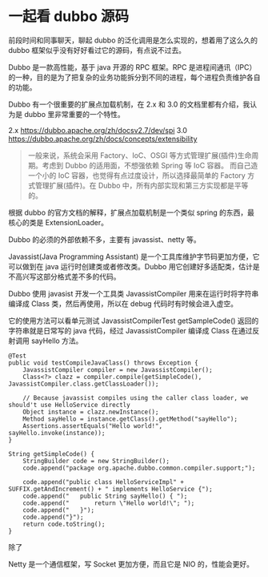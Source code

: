 # 一起看 dubbo 源码

前段时间和同事聊天，聊起 dubbo 的泛化调用是怎么实现的，想着用了这么久的 dubbo 框架似乎没有好好看过它的源码，有点说不过去。

Dubbo 是一款高性能，基于 java 开源的 RPC 框架。RPC 是进程间通讯（IPC）的一种，目的是为了把复杂的业务功能拆分到不同的进程，每个进程负责维护各自的功能。

Dubbo 有一个很重要的扩展点加载机制，在 2.x 和 3.0 的文档里都有介绍，我认为是 dubbo 里非常重要的一个特性。

2.x https://dubbo.apache.org/zh/docsv2.7/dev/spi
3.0 https://dubbo.apache.org/zh/docs/concepts/extensibility

> 一般来说，系统会采用 Factory、IoC、OSGI 等方式管理扩展(插件)生命周期。考虑到 Dubbo 的适用面，不想强依赖 Spring 等 IoC 容器。 而自己造一个小的 IoC 容器，也觉得有点过度设计，所以选择最简单的 Factory 方式管理扩展(插件)。在 Dubbo 中，所有内部实现和第三方实现都是平等的。

根据 dubbo 的官方文档的解释，扩展点加载机制是一个类似 spring 的东西，最核心的类是 ExtensionLoader。





Dubbo 的必须的外部依赖不多，主要有 javassist、netty 等。

Javassist(Java Programming Assistant) 是一个工具库维护字节码更加方便，它可以做到在 java 运行时创建类或者修改类。Dubbo 用它创建好多适配类，估计是不高兴写这部分格式差不多的代码。

Dubbo 使用 javasist 开发一个工具类 JavassistCompiler 用来在运行时将字符串编译成 Class 类，然后再使用，所以在 debug 代码时有时候会进入虚空。

它的使用方法可以看单元测试 JavassistCompilerTest getSampleCode() 返回的字符串就是日常写的 java 代码，经过 JavassistCompiler 编译成 Class 在通过反射调用 sayHello 方法。

```
@Test
public void testCompileJavaClass() throws Exception {
    JavassistCompiler compiler = new JavassistCompiler();
    Class<?> clazz = compiler.compile(getSimpleCode(), JavassistCompiler.class.getClassLoader());

    // Because javassist compiles using the caller class loader, we should't use HelloService directly
    Object instance = clazz.newInstance();
    Method sayHello = instance.getClass().getMethod("sayHello");
    Assertions.assertEquals("Hello world!", sayHello.invoke(instance));
}

String getSimpleCode() {
    StringBuilder code = new StringBuilder();
    code.append("package org.apache.dubbo.common.compiler.support;");

    code.append("public class HelloServiceImpl" + SUFFIX.getAndIncrement() + " implements HelloService {");
    code.append("   public String sayHello() { ");
    code.append("       return \"Hello world!\"; ");
    code.append("   }");
    code.append("}");
    return code.toString();
}
```

除了

Netty 是一个通信框架，写 Socket 更加方便，而且它是 NIO 的，性能会更好。

